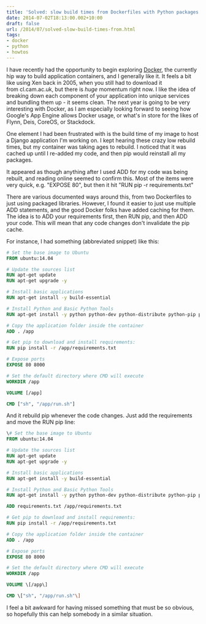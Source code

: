 ```yaml
---
title: 'Solved: slow build times from Dockerfiles with Python packages (pip)'
date: 2014-07-02T18:13:00.002+10:00
draft: false
url: /2014/07/solved-slow-build-times-from.html
tags: 
- docker
- python
- howtos
---
```


I have recently had the opportunity to begin exploring [Docker](http://www.docker.com/), the currently hip way to build application containers, and I generally like it. It feels a bit like using Xen back in 2005, when you still had to download it from cl.cam.ac.uk, but there is _huge_ momentum right now. I like the idea of breaking down each component of your application into unique services and bundling them up - it seems clean. The next year is going to be very interesting with Docker, as I am especially looking forward to seeing how Google's App Engine allows Docker usage, or what's in store for the likes of Flynn, Deis, CoreOS, or Stackdock.  

  

One element I had been frustrated with is the build time of my image to host a Django application I'm working on. I kept hearing these crazy low rebuild times, but my container was taking ages to rebuild. I noticed that it was cached up until I re-added my code, and then pip would reinstall all my packages.

  

It appeared as though anything after I used ADD for my code was being rebuilt, and reading online seemed to confirm this. Most of the items were very quick, e.g. "EXPOSE 80", but then it hit "RUN pip -r requirements.txt"

  

There are various documented ways around this, from two Dockerfiles to just using packaged libraries. However, I found it easier to just use multiple ADD statements, and the good Docker folks have added caching for them. The idea is to ADD your requirements first, then RUN pip, and then ADD your code. This will mean that any code changes don't invalidate the pip cache.

  

For instance, I had something (abbreviated snippet) like this:

  
```dockerfile
# Set the base image to Ubuntu
FROM ubuntu:14.04

# Update the sources list
RUN apt-get update
RUN apt-get upgrade -y

# Install basic applications
RUN apt-get install -y build-essential

# Install Python and Basic Python Tools
RUN apt-get install -y python python-dev python-distribute python-pip postgresql-client

# Copy the application folder inside the container
ADD . /app

# Get pip to download and install requirements:
RUN pip install -r /app/requirements.txt

# Expose ports
EXPOSE 80 8000

# Set the default directory where CMD will execute
WORKDIR /app

VOLUME [/app]

CMD ["sh", "/app/run.sh"]

```  

And it rebuild pip whenever the code changes. Just add the requirements and move the RUN pip line:

  
```dockerfile
\# Set the base image to Ubuntu
FROM ubuntu:14.04

# Update the sources list
RUN apt-get update
RUN apt-get upgrade -y

# Install basic applications
RUN apt-get install -y build-essential

# Install Python and Basic Python Tools
RUN apt-get install -y python python-dev python-distribute python-pip postgresql-client

ADD requirements.txt /app/requirements.txt

# Get pip to download and install requirements:
RUN pip install -r /app/requirements.txt

# Copy the application folder inside the container
ADD . /app

# Expose ports
EXPOSE 80 8000

# Set the default directory where CMD will execute
WORKDIR /app

VOLUME \[/app\]

CMD \["sh", "/app/run.sh"\]

```  
I feel a bit awkward for having missed something that must be so obvious, so hopefully this can help somebody in a similar situation.